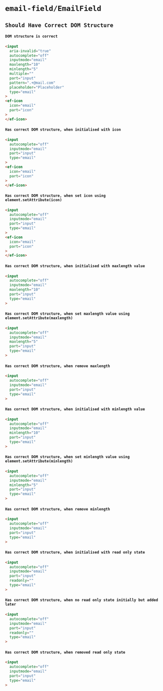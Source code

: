 # `email-field/EmailField`

## `Should Have Correct DOM Structure`

####   `DOM structure is correct`

```html
<input
  aria-invalid="true"
  autocomplete="off"
  inputmode="email"
  maxlength="10"
  minlength="5"
  multiple=""
  part="input"
  pattern=".+@mail.com"
  placeholder="Placeholder"
  type="email"
>
<ef-icon
  icon="email"
  part="icon"
>
</ef-icon>

```

####   `Has correct DOM structure, when initialised with icon`

```html
<input
  autocomplete="off"
  inputmode="email"
  part="input"
  type="email"
>
<ef-icon
  icon="email"
  part="icon"
>
</ef-icon>

```

####   `Has correct DOM structure, when set icon using element.setAttribute(icon)`

```html
<input
  autocomplete="off"
  inputmode="email"
  part="input"
  type="email"
>
<ef-icon
  icon="email"
  part="icon"
>
</ef-icon>

```

####   `Has correct DOM structure, when initialised with maxlength value`

```html
<input
  autocomplete="off"
  inputmode="email"
  maxlength="10"
  part="input"
  type="email"
>

```

####   `Has correct DOM structure, when set maxlength value using element.setAttribute(maxlength)`

```html
<input
  autocomplete="off"
  inputmode="email"
  maxlength="5"
  part="input"
  type="email"
>

```

####   `Has correct DOM structure, when remove maxlength`

```html
<input
  autocomplete="off"
  inputmode="email"
  part="input"
  type="email"
>

```

####   `Has correct DOM structure, when initialised with minlength value`

```html
<input
  autocomplete="off"
  inputmode="email"
  minlength="10"
  part="input"
  type="email"
>

```

####   `Has correct DOM structure, when set minlength value using element.setAttribute(minlength)`

```html
<input
  autocomplete="off"
  inputmode="email"
  minlength="5"
  part="input"
  type="email"
>

```

####   `Has correct DOM structure, when remove minlength`

```html
<input
  autocomplete="off"
  inputmode="email"
  part="input"
  type="email"
>

```

####   `Has correct DOM structure, when initialised with read only state`

```html
<input
  autocomplete="off"
  inputmode="email"
  part="input"
  readonly=""
  type="email"
>

```

####   `Has correct DOM structure, when no read only state initially but added later`

```html
<input
  autocomplete="off"
  inputmode="email"
  part="input"
  readonly=""
  type="email"
>

```

####   `Has correct DOM structure, when removed read only state`

```html
<input
  autocomplete="off"
  inputmode="email"
  part="input"
  type="email"
>

```

